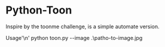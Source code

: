# Python-Toon
Inspire by the toonme challenge, is a simple automate version.


Usage'\n'
python toon.py --image .\patho-to-image.jpg
